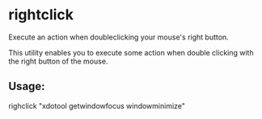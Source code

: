 # rightclick
Execute an action when doubleclicking your mouse's right button.

This utility enables you to execute some action when double clicking with the right button of the mouse.

## Usage:
righclick "xdotool getwindowfocus windowminimize"
